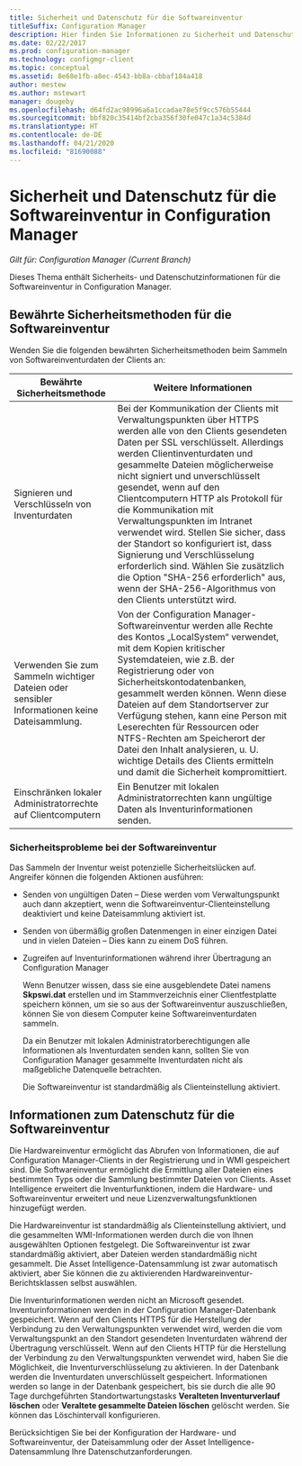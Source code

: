 ```yaml
---
title: Sicherheit und Datenschutz für die Softwareinventur
titleSuffix: Configuration Manager
description: Hier finden Sie Informationen zu Sicherheit und Datenschutz für die Softwareinventur in Configuration Manager.
ms.date: 02/22/2017
ms.prod: configuration-manager
ms.technology: configmgr-client
ms.topic: conceptual
ms.assetid: 8e68e1fb-a8ec-4543-bb8a-cbbaf184a418
author: mestew
ms.author: mstewart
manager: dougeby
ms.openlocfilehash: d64fd2ac98996a6a1ccadae78e5f9cc576b55444
ms.sourcegitcommit: bbf820c35414bf2cba356f30fe047c1a34c5384d
ms.translationtype: HT
ms.contentlocale: de-DE
ms.lasthandoff: 04/21/2020
ms.locfileid: "81690088"
---
```

# <a name="security-and-privacy-for-software-inventory-in-configuration-manager"></a>Sicherheit und Datenschutz für die Softwareinventur in Configuration Manager

*Gilt für: Configuration Manager (Current Branch)*

Dieses Thema enthält Sicherheits- und Datenschutzinformationen für die Softwareinventur in Configuration Manager.  

##  <a name="security-best-practices-for-software-inventory"></a><a name="BKMK_Security_HardwareInventory"></a> Bewährte Sicherheitsmethoden für die Softwareinventur  
 Wenden Sie die folgenden bewährten Sicherheitsmethoden beim Sammeln von Softwareinventurdaten der Clients an:  

|Bewährte Sicherheitsmethode|Weitere Informationen|  
|----------------------------|----------------------|  
|Signieren und Verschlüsseln von Inventurdaten|Bei der Kommunikation der Clients mit Verwaltungspunkten über HTTPS werden alle von den Clients gesendeten Daten per SSL verschlüsselt. Allerdings werden Clientinventurdaten und gesammelte Dateien möglicherweise nicht signiert und unverschlüsselt gesendet, wenn auf den Clientcomputern HTTP als Protokoll für die Kommunikation mit Verwaltungspunkten im Intranet verwendet wird. Stellen Sie sicher, dass der Standort so konfiguriert ist, dass Signierung und Verschlüsselung erforderlich sind. Wählen Sie zusätzlich die Option "SHA-256 erforderlich" aus, wenn der SHA-256-Algorithmus von den Clients unterstützt wird.|  
|Verwenden Sie zum Sammeln wichtiger Dateien oder sensibler Informationen keine Dateisammlung.|Von der Configuration Manager-Softwareinventur werden alle Rechte des Kontos „LocalSystem“ verwendet, mit dem Kopien kritischer Systemdateien, wie z.B. der Registrierung oder von Sicherheitskontodatenbanken, gesammelt werden können. Wenn diese Dateien auf dem Standortserver zur Verfügung stehen, kann eine Person mit Leserechten für Ressourcen oder NTFS-Rechten am Speicherort der Datei den Inhalt analysieren, u. U. wichtige Details des Clients ermitteln und damit die Sicherheit kompromittiert.|  
|Einschränken lokaler Administratorrechte auf Clientcomputern|Ein Benutzer mit lokalen Administratorrechten kann ungültige Daten als Inventurinformationen senden.|  

### <a name="security-issues-for-software-inventory"></a>Sicherheitsprobleme bei der Softwareinventur  
 Das Sammeln der Inventur weist potenzielle Sicherheitslücken auf. Angreifer können die folgenden Aktionen ausführen:  

- Senden von ungültigen Daten – Diese werden vom Verwaltungspunkt auch dann akzeptiert, wenn die Softwareinventur-Clienteinstellung deaktiviert und keine Dateisammlung aktiviert ist.  

- Senden von übermäßig großen Datenmengen in einer einzigen Datei und in vielen Dateien – Dies kann zu einem DoS führen.  

- Zugreifen auf Inventurinformationen während ihrer Übertragung an Configuration Manager  

  Wenn Benutzer wissen, dass sie eine ausgeblendete Datei namens **Skpswi.dat** erstellen und im Stammverzeichnis einer Clientfestplatte speichern können, um sie so aus der Softwareinventur auszuschließen, können Sie von diesem Computer keine Softwareinventurdaten sammeln.  

  Da ein Benutzer mit lokalen Administratorberechtigungen alle Informationen als Inventurdaten senden kann, sollten Sie von Configuration Manager gesammelte Inventurdaten nicht als maßgebliche Datenquelle betrachten.  

  Die Softwareinventur ist standardmäßig als Clienteinstellung aktiviert.  

##  <a name="privacy-information-for-software-inventory"></a><a name="BKMK_Privacy_HardwareInventory"></a> Informationen zum Datenschutz für die Softwareinventur  
 Die Hardwareinventur ermöglicht das Abrufen von Informationen, die auf Configuration Manager-Clients in der Registrierung und in WMI gespeichert sind. Die Softwareinventur ermöglicht die Ermittlung aller Dateien eines bestimmten Typs oder die Sammlung bestimmter Dateien von Clients. Asset Intelligence erweitert die Inventurfunktionen, indem die Hardware- und Softwareinventur erweitert und neue Lizenzverwaltungsfunktionen hinzugefügt werden.  

 Die Hardwareinventur ist standardmäßig als Clienteinstellung aktiviert, und die gesammelten WMI-Informationen werden durch die von Ihnen ausgewählten Optionen festgelegt. Die Softwareinventur ist zwar standardmäßig aktiviert, aber Dateien werden standardmäßig nicht gesammelt. Die Asset Intelligence-Datensammlung ist zwar automatisch aktiviert, aber Sie können die zu aktivierenden Hardwareinventur-Berichtsklassen selbst auswählen.  

 Die Inventurinformationen werden nicht an Microsoft gesendet. Inventurinformationen werden in der Configuration Manager-Datenbank gespeichert. Wenn auf den Clients HTTPS für die Herstellung der Verbindung zu den Verwaltungspunkten verwendet wird, werden die vom Verwaltungspunkt an den Standort gesendeten Inventurdaten während der Übertragung verschlüsselt. Wenn auf den Clients HTTP für die Herstellung der Verbindung zu den Verwaltungspunkten verwendet wird, haben Sie die Möglichkeit, die Inventurverschlüsselung zu aktivieren. In der Datenbank werden die Inventurdaten unverschlüsselt gespeichert. Informationen werden so lange in der Datenbank gespeichert, bis sie durch die alle 90 Tage durchgeführten Standortwartungstasks **Veralteten Inventurverlauf löschen** oder **Veraltete gesammelte Dateien löschen** gelöscht werden. Sie können das Löschintervall konfigurieren.  

 Berücksichtigen Sie bei der Konfiguration der Hardware- und Softwareinventur, der Dateisammlung oder der Asset Intelligence-Datensammlung Ihre Datenschutzanforderungen.  
